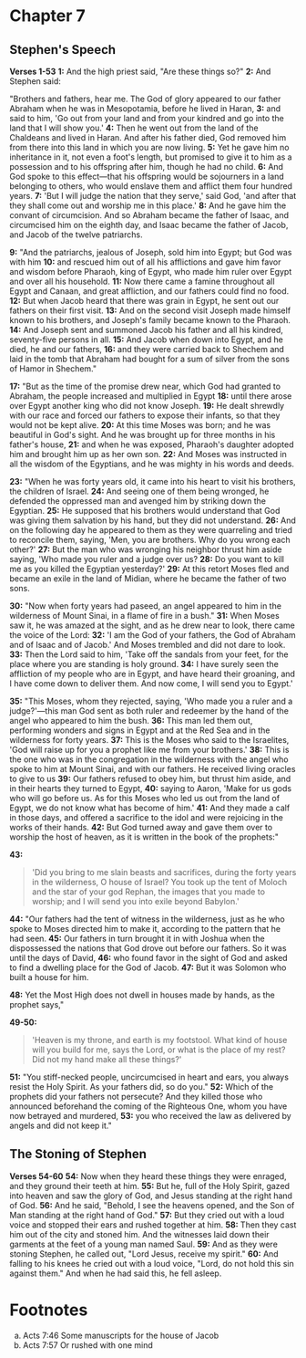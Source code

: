 # Chapter 7
## Stephen's Speech
**Verses 1-53**
**1:** And the high priest said, "Are these things so?"
**2:** And Stephen said:

"Brothers and fathers, hear me. The God of glory appeared to our father Abraham when he was in Mesopotamia, before he lived in Haran,
**3:** and said to him, 'Go out from your land and from your kindred and go into the land that I will show you.'
**4:** Then he went out from the land of the Chaldeans and lived in Haran. And after his father died, God removed him from there into this land in which you are now living.
**5:** Yet he gave him no inheritance in it, not even a foot's length, but promised to give it to him as a possession and to his offspring after him, though he had no child.
**6:** And God spoke to this effect—that his offspring would be sojourners in a land belonging to others, who would enslave them and afflict them four hundred years.
**7:** 'But I will judge the nation that they serve,' said God, 'and after that they shall come out and worship me in this place.'
**8:** And he gave him the convant of circumcision. And so Abraham became the father of Isaac, and circumcised him on the eighth day, and Isaac became the father of Jacob, and Jacob of the twelve patriarchs.

**9:** "And the patriarchs, jealous of Joseph, sold him into Egypt; but God was with him
**10:** and rescued him out of all his afflictions and gave him favor and wisdom before Pharaoh, king of Egypt, who made him ruler over Egypt and over all his household.
**11:** Now there came a famine throughout all Egypt and Canaan, and great affliction, and our fathers could find no food.
**12:** But when Jacob heard that there was grain in Egypt, he sent out our fathers on their first visit.
**13:** And on the second visit Joseph made himself known to his brothers, and Joseph's family became known to the Pharaoh.
**14:** And Joseph sent and summoned Jacob his father and all his kindred, seventy-five persons in all.
**15:** And Jacob when down into Egypt, and he died, he and our fathers,
**16:** and they were carried back to Shechem and laid in the tomb that Abraham had bought for a sum of silver from the sons of Hamor in Shechem."

**17:** "But as the time of the promise drew near, which God had granted to Abraham, the people increased and multiplied in Egypt
**18:** until there arose over Egypt another king who did not know Joseph.
**19:** He dealt shrewdly with our race and forced our fathers to expose their infants, so that they would not be kept alive.
**20:** At this time Moses was born; and he was beautiful in God's sight. And he was brought up for three months in his father's house,
**21:** and when he was exposed, Pharaoh's daughter adopted him and brought him up as her own son.
**22:** And Moses was instructed in all the wisdom of the Egyptians, and he was mighty in his words and deeds.

**23:** "When he was forty years old, it came into his heart to visit his brothers, the children of Israel.
**24:** And seeing one of them being wronged, he defended the oppressed man and avenged him by striking down the Egyptian.
**25:** He supposed that his brothers would understand that God was giving them salvation by his hand, but they did not understand.
**26:** And on the following day he appeared to them as they were quarreling and tried to reconcile them, saying, 'Men, you are brothers. Why do you wrong each other?'
**27:** But the man who was wronging his neighbor thrust him aside saying, 'Who made you ruler and a judge over us?
**28:** Do you want to kill me as you killed the Egyptian yesterday?'
**29:** At this retort Moses fled and became an exile in the land of Midian, where he became the father of two sons.

**30:** "Now when forty years had paseed, an angel appeared to him in the wilderness of Mount Sinai, in a flame of fire in a bush."
**31:** When Moses saw it, he was amazed at the sight, and as he drew near to look, there came the voice of the Lord:
**32:** 'I am the God of your fathers, the God of Abraham and of Isaac and of Jacob.' And Moses trembled and did not dare to look.
**33:** Then the Lord said to him, 'Take off the sandals from your feet, for the place where you are standing is holy ground.
**34:** I have surely seen the affliction of my people who are in Egypt, and have heard their groaning, and I have come down to deliver them. And now come, I will send you to Egypt.'

**35:** "This Moses, whom they rejected, saying, 'Who made you a ruler and a judge?'—this man God sent as both ruler and redeemer by the hand of the angel who appeared to him the bush.
**36:** This man led them out, performing wonders and signs in Egypt and at the Red Sea and in the wilderness for forty years.
**37:** This is the Moses who said to the Israelites, 'God will raise up for you a prophet like me from your brothers.'
**38:** This is the one who was in the congregation in the wilderness with the angel who spoke to him at Mount Sinai, and with our fathers. He received living oracles to give to us
**39:** Our fathers refused to obey him, but thrust him aside, and in their hearts they turned to Egypt,
**40:** saying to Aaron, 'Make for us gods who will go before us. As for this Moses who led us out from the land of Egypt, we do not know what has become of him.'
**41:** And they made a calf in those days, and offered a sacrifice to the idol and were rejoicing in the works of their hands.
**42:** But God turned away and gave them over to worship the host of heaven, as it is written in the book of the prophets:"

**43:**
> 'Did you bring to me slain beasts and sacrifices,
> during the forty years in the wilderness, O house of Israel?
> You took up the tent of Moloch
> and the star of your god Rephan,
> the images that you made to worship;
> and I will send you into exile beyond Babylon.'

**44:** "Our fathers had the tent of witness in the wilderness, just as he who spoke to Moses directed him to make it, according to the pattern that he had seen.
**45:** Our fathers in turn brought it in with Joshua when the dispossessed the nations that God drove out before our fathers. So it was until the days of David,
**46:** who found favor in the sight of God and asked to find a dwelling place for the God of Jacob.
**47:** But it was Solomon who built a house for him.

**48:** Yet the Most High does not dwell in houses made by hands, as the prophet says,"

**49-50:** 
> 'Heaven is my throne,
> and earth is my footstool.
> What kind of house will you build for me, says the Lord,
> or what is the place of my rest?
> Did not my hand make all these things?'

**51:** "You stiff-necked people, uncircumcised in heart and ears, you always resist the Holy Spirit. As your fathers did, so do you."
**52:** Which of the prophets did your fathers not persecute? And they killed those who announced beforehand the coming of the Righteous One, whom you have now betrayed and murdered,
**53:** you who received the law as delivered by angels and did not keep it."

## The Stoning of Stephen
**Verses 54-60**
**54:** Now when they heard these things they were enraged, and they ground their teeth at him.
**55:** But he, full of the Holy Spirit, gazed into heaven and saw the glory of God, and Jesus standing at the right hand of God.
**56:** And he said, "Behold, I see the heavens opened, and the Son of Man standing at the right hand of God."
**57:** But they cried out with a loud voice and stopped their ears and rushed together at him.
**58:** Then they cast him out of the city and stoned him. And the witnesses laid down their garments at the feet of a young man named Saul.
**59:** And as they were stoning Stephen, he called out, "Lord Jesus, receive my spirit."
**60:** And falling to his knees he cried out with a loud voice, "Lord, do not hold this sin against them." And when he had said this, he fell asleep.

# Footnotes
<ol type='a'>
	<li>Acts 7:46 Some manuscripts for the house of Jacob</li>
	<li>Acts 7:57 Or rushed with one mind</li>
</ol>
